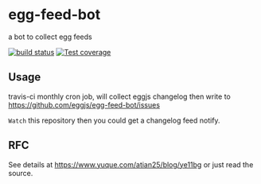 # egg-feed-bot

a bot to collect egg feeds

[![build status][travis-image]][travis-url]
[![Test coverage][codecov-image]][codecov-url]

[travis-image]: https://img.shields.io/travis/eggjs/egg-feed-bot.svg?style=flat-square
[travis-url]: https://travis-ci.org/eggjs/egg-feed-bot
[codecov-image]: https://codecov.io/gh/eggjs/egg-feed-bot/branch/master/graph/badge.svg
[codecov-url]: https://codecov.io/gh/eggjs/egg-feed-bot
## Usage

travis-ci monthly cron job, will collect eggjs changelog then write to https://github.com/eggjs/egg-feed-bot/issues

`Watch` this repository then you could get a changelog feed notify.

## RFC

See details at https://www.yuque.com/atian25/blog/ye11bg or just read the source.
